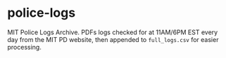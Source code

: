 # police-logs
MIT Police Logs Archive. PDFs logs checked for at 11AM/6PM EST every day from the MIT PD website, then appended to `full_logs.csv` for easier processing. 

